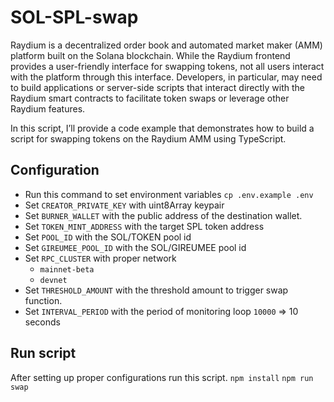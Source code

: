 # SOL-SPL-swap

Raydium is a decentralized order book and automated market maker (AMM) platform built on the Solana blockchain. While the Raydium frontend provides a user-friendly interface for swapping tokens, not all users interact with the platform through this interface. Developers, in particular, may need to build applications or server-side scripts that interact directly with the Raydium smart contracts to facilitate token swaps or leverage other Raydium features.

In this script, I’ll provide a code example that demonstrates how to build a script for swapping tokens on the Raydium AMM using TypeScript.

## Configuration

- Run this command to set environment variables
  `cp .env.example .env`
- Set `CREATOR_PRIVATE_KEY` with uint8Array keypair
- Set `BURNER_WALLET` with the public address of the destination wallet.
- Set `TOKEN_MINT_ADDRESS` with the target SPL token address
- Set `POOL_ID` with the SOL/TOKEN pool id
- Set `GIREUMEE_POOL_ID` with the SOL/GIREUMEE pool id
- Set `RPC_CLUSTER` with proper network
  - `mainnet-beta`
  - `devnet`
- Set `THRESHOLD_AMOUNT` with the threshold amount to trigger swap function.
- Set `INTERVAL_PERIOD` with the period of monitoring loop `10000` => 10 seconds

## Run script

After setting up proper configurations run this script.
`npm install`
`npm run swap`
